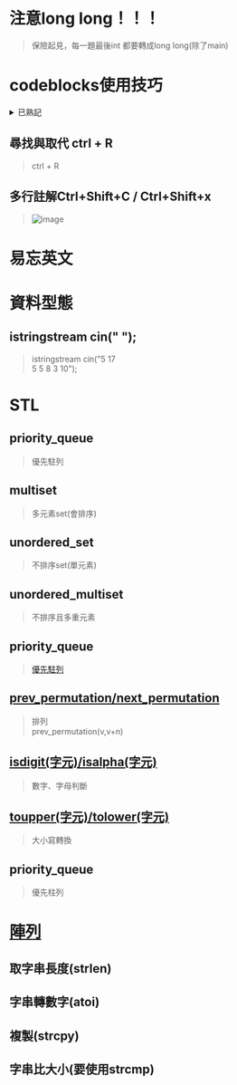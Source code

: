 <div id="doc" class="markdown-body container-fluid comment-inner comment-enabled" data-hard-breaks="true"><h1 id="注意long-long！！！" data-id="注意long-long！！！"><span>注意long long！！！</span></h1><blockquote>
<p><span>保險起見，每一題最後int 都要轉成long long(除了main)</span></p>
</blockquote><h1 id="codeblocks使用技巧" data-id="codeblocks使用技巧"><span>codeblocks使用技巧</span></h1><details><summary><span><span>已熟記</span></span></summary>
<h2 id="換行反斜線「」不能tab" data-id="換行反斜線「」不能tab"><span>換行反斜線「\」不能tab</span></h2>
<p><img src="https://hackmd.io/_uploads/rJeN-ugaa.png" alt="image" width="50%" class="offline-handled error-handled" loading="lazy"></p>
<blockquote>
<p><span>可以配合懶人法使用</span></p>
</blockquote>
<blockquote>
<p><span>注意!!在</span><code>\</code><span>之前要空格，不然會黏在一起變成：</span><br>
<span>原本：7 6 5 2 4 2 1 1 8 5 1 1 3 1 4 2 0 2 0 3 3</span><br>
<span>變成：7 65 2 4 2 1 1 85 11 31 42 02 03 3</span></p>
</blockquote>
<p><img src="https://hackmd.io/_uploads/rkAbjyQ6a.png" alt="image" width="50%" class="offline-handled error-handled" loading="lazy"></p>
</details><h2 id="尋找與取代-ctrl--R" data-id="尋找與取代-ctrl--R"><span>尋找與取代 ctrl + R</span></h2><blockquote>
<p><span>ctrl + R</span></p>
</blockquote><h2 id="多行註解CtrlShiftC--CtrlShiftx" data-id="多行註解CtrlShiftC--CtrlShiftx"><span>多行註解Ctrl+Shift+C / Ctrl+Shift+x</span></h2><blockquote>
<p><img src="https://hackmd.io/_uploads/S1QTBigap.png" alt="image" class="offline-handled error-handled" loading="lazy"></p>
</blockquote><h1 id="易忘英文" data-id="易忘英文"><span>易忘英文</span></h1><h1 id="資料型態" data-id="資料型態"><span>資料型態</span></h1><h2 id="istringstream-cin-" data-id="istringstream-cin-"><span>istringstream cin(" ");</span></h2><blockquote>
<p><span>istringstream cin("5 17 </span><br>
<span>5 5 8 3 10");</span></p>
</blockquote><h1 id="STL" data-id="STL"><span>STL</span></h1><h2 id="priority_queue" data-id="priority_queue"><span>priority_queue</span></h2><blockquote>
<p><span>優先駐列</span></p>
</blockquote><h2 id="multiset" data-id="multiset"><span>multiset</span></h2><blockquote>
<p><span>多元素set(會排序)</span></p>
</blockquote><h2 id="unordered_set" data-id="unordered_set"><span>unordered_set</span></h2><blockquote>
<p><span>不排序set(單元素)</span></p>
</blockquote><h2 id="unordered_multiset" data-id="unordered_multiset"><span>unordered_multiset</span></h2><blockquote>
<p><span>不排序且多重元素</span></p>
</blockquote><h2 id="priority_queue13" data-id="priority_queue"><span>priority_queue</span></h2><blockquote>
<p><a href="https://hackmd.io/@peicpp/rJDZ4R4WA" target="_blank" rel="noopener" done=""><span>優先駐列</span></a></p>
</blockquote><h2 id="prev_permutationnext_permutation" data-id="prev_permutationnext_permutation"><a href="https://hackmd.io/@peicpp/Sk3SU6VZ0/https%3A%2F%2Fhackmd.io%2F%40peicpp%2FSyqZ-8LZ0" target="_blank" rel="noopener" done=""><span>prev_permutation/next_permutation</span></a></h2><blockquote>
<p><span>排列</span><br>
<span>prev_permutation(v,v+n)</span></p>
</blockquote><h2 id="isdigit字元isalpha字元" data-id="isdigit字元isalpha字元"><a href="https://hackmd.io/@peicpp/Sk3SU6VZ0/https%3A%2F%2Fhackmd.io%2F%40peicpp%2FBk2DcbO-R" target="_blank" rel="noopener" done=""><span>isdigit(字元)/isalpha(字元)</span></a></h2><blockquote>
<p><span>數字、字母判斷</span></p>
</blockquote><h2 id="toupper字元tolower字元" data-id="toupper字元tolower字元"><a href="https://hackmd.io/@peicpp/Sk3SU6VZ0/https%3A%2F%2Fhackmd.io%2F%40peicpp%2FHJ6p-dGSA" target="_blank" rel="noopener" done=""><span>toupper(字元)/tolower(字元)</span></a></h2><blockquote>
<p><span>大小寫轉換</span></p>
</blockquote><h2 id="priority_queue17" data-id="priority_queue"><span>priority_queue</span></h2><blockquote>
<p><span>優先柱列</span></p>
</blockquote><h1 id="陣列" data-id="陣列"><a href="https://hackmd.io/@peicpp/HyK_fR4ZA" target="_blank" rel="noopener" done=""><span>陣列</span></a></h1><h2 id="取字串長度strlen" data-id="取字串長度strlen"><span>取字串長度(strlen)</span></h2><h2 id="字串轉數字atoi" data-id="字串轉數字atoi"><span>字串轉數字(atoi)</span></h2><h2 id="複製strcpy" data-id="複製strcpy"><span>複製(strcpy)</span></h2><h2 id="字串比大小要使用strcmp" data-id="字串比大小要使用strcmp"><span>字串比大小(要使用strcmp)</span></h2></div>